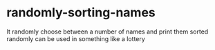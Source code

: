 # randomly-sorting-names
It randomly choose between a number of names and print them sorted randomly can be used in something like a lottery
